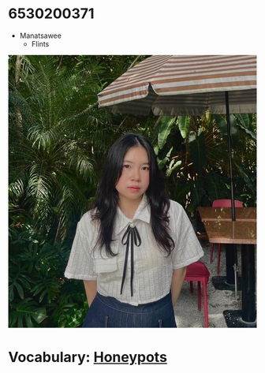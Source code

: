 # 6530200371
- Manatsawee
    - Flints


![profile](img/img.jpeg)

# Vocabulary: [Honeypots](honeypots.md)

